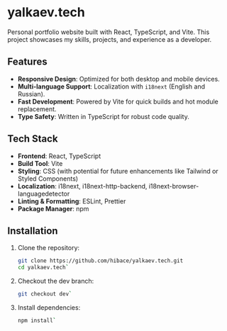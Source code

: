 # yalkaev.tech

Personal portfolio website built with React, TypeScript, and Vite. This project showcases my skills, projects, and experience as a developer.

## Features
- **Responsive Design**: Optimized for both desktop and mobile devices.
- **Multi-language Support**: Localization with `i18next` (English and Russian).
- **Fast Development**: Powered by Vite for quick builds and hot module replacement.
- **Type Safety**: Written in TypeScript for robust code quality.

## Tech Stack
- **Frontend**: React, TypeScript
- **Build Tool**: Vite
- **Styling**: CSS (with potential for future enhancements like Tailwind or Styled Components)
- **Localization**: i18next, i18next-http-backend, i18next-browser-languagedetector
- **Linting & Formatting**: ESLint, Prettier
- **Package Manager**: npm

## Installation
1. Clone the repository:
   ```bash
   git clone https://github.com/hibace/yalkaev.tech.git
   cd yalkaev.tech`

2. Checkout the dev branch:
   ```bash
   git checkout dev`

3. Install dependencies:
   ```bash
   npm install`